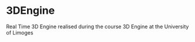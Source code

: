 # 3DEngine


Real Time 3D Engine realised during the course 3D Engine at the University of Limoges 
